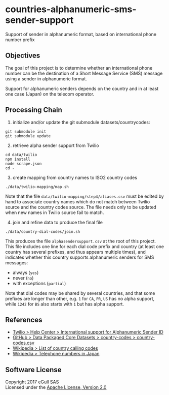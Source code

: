 # countries-alphanumeric-sms-sender-support
Support of sender in alphanumeric format,
based on international phone number prefix

## Objectives

The goal of this project is to determine whether an international phone
number can be the destination of a Short Message Service (SMS) message
using a sender in alphanumeric format.

Support for alphanumeric senders depends on the country and in at least
one case (Japan) on the telecom operator.

## Processing Chain

1. initialize and/or update the git submodule datasets/countrycodes:

```
git submodule init
git submodule update
```

2. retrieve alpha sender support from Twilio

```
cd data/twilio
npm install
node scrape.json
cd -
```

3. create mapping from country names to ISO2 country codes

```
./data/twilio-mapping/map.sh
```

Note that the file `data/twilio-mapping/step4/aliases.csv`
must be edited by hand to associate country names which do not match
between Twilio source and the country codes source. The file needs only
to be updated when new names in Twilio source fail to match.

4. join and refine data to produce the final file

```
./data/country-dial-codes/join.sh
```

This produces the file `alphasendersupport.csv` at the root of this project.
This file includes one line for each dial code prefix and country (at least
one country has several prefixes, and thus appears multiple times), and
indicates whether this country supports alphanumeric senders for SMS messages:

  * always (`yes`)
  * never (`no`)
  * with exceptions (`partial`)

Note that dial codes may be shared by several countries, and that some
prefixes are longer than other, e.g. `1` for `CA`, `PR`, `US` has no alpha
support, while `1242` for `BS` also starts with `1` but has alpha support.

## References

* [Twilio > Help Center > International support for Alphanumeric Sender ID](https://support.twilio.com/hc/en-us/articles/223133767-International-support-for-Alphanumeric-Sender-ID)
* [GitHub > Data Packaged Core Datasets > country-codes > country-codes.csv](https://github.com/datasets/country-codes/blob/master/data/country-codes.csv)
* [Wikipedia > List of country calling codes](https://en.wikipedia.org/wiki/List_of_country_calling_codes)
* [Wikipedia > Telephone numbers in Japan](https://en.wikipedia.org/wiki/Telephone_numbers_in_Japan)

## Software License

Copyright 2017 eGull SAS  
Licensed under the
[Apache License, Version 2.0](http://www.apache.org/licenses/LICENSE-2.0)
